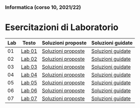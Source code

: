 ### Informatica (corso 10, 2021/22)
# Esercitazioni di Laboratorio

| Lab | Testo | Soluzioni proposte | Soluzioni guidate |
|-----|-------|--------------------|-------------------|
| 01 | [Lab 01](./lab01%20(Cap%201).pdf) |  [Soluzioni proposte](./lab01%20%28soluzioni%29) | [Soluzioni guidate](lab01%20%28soluzioni%20guidate%29.pdf) |
| 02 | [Lab 02](./lab02%20(Cap%202).pdf) |  [Soluzioni proposte](./lab02%20%28soluzioni%29) | [Soluzioni guidate](lab02%20%28soluzioni%20guidate%29.pdf) |
| 03 | [Lab 03](./lab03%20%28Cap%203%29.pdf) |  [Soluzioni proposte](./lab03%20%28soluzioni%29) | [Soluzioni guidate](lab03%20%28soluzioni%20guidate%29.pdf) |
| 04 | [Lab 04](./lab04%20%28Cap%204%29.pdf) |  [Soluzioni proposte](./lab04%20%28soluzioni%29) | [Soluzioni guidate](lab04%20%28soluzioni%20guidate%29.pdf) |
| 05 | [Lab 05](./lab05%20%28Riep%20Cap%203%20e%204%29.pdf) |  [Soluzioni proposte](./lab05%20%28soluzioni%29) | [Soluzioni guidate](lab05%20%28soluzioni%20guidate%29.pdf) |
| 06 | [Lab 06](./lab06%20%28Cap%205%29.pdf) |  [Soluzioni proposte](./lab06%20%28soluzioni%29) | [Soluzioni guidate](lab06%20%28soluzioni%20guidate%29.pdf) |
| 07 | [Lab 07](./lab07%20%28Cap%205%29.pdf) |  [Soluzioni proposte](./lab07%20%28soluzioni%29) | [Soluzioni guidate](lab07%20%28soluzioni%20guidate%29.pdf) |


